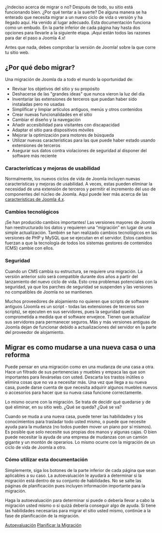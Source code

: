 <!-- Filename: Why_Migrate / Display title: ¿Por qué migrar? -->

¿Indeciso acerca de migrar o no? Después de todo, su sitio está
funcionando bien. ¿Por qué tentar a la suerte? De alguna manera se ha
enterado que necesita migrar a un nuevo ciclo de vida o versión y ha
llegado aquí. Ha venido al lugar adecuado. Esta documentación funciona
como un embudo. En la parte inferior de cada página hay hasta dos
opciones para llevarle a la siguiente etapa. ¡Aquí están todos las
razones para dar el paso a Joomla 4.x!

Antes que nada, debes comprobar la  versión de
Joomla!
sobre la que corre tu sitio web.

## ¿Por qué debo migrar?

Una migración de Joomla da a todo el mundo la oportunidad de:

- Revisar los objetivos del sitio y su propósito
- Deshacerse de las "grandes ideas" que nunca vieron la luz del día
- Inventariar las extensiones de terceros que puedan haber sido
  instaladas pero no usadas
- Simplificar y limpiar artículos antiguos, menús y otros contenidos
- Crear nuevas funcionalidades en el sitio
- Cambiar el diseño y la navegación
- Añadir accesibilidad para visitantes con discapacidad
- Adaptar el sitio para dispositivos móviles
- Mejorar la optimización para motores de búsqueda
- Utilizar nuevas características para las que puede haber estado usando
  extensiones de terceros
- Asegurar sus datos contra violaciones de seguridad al disponer del
  software más reciente

### Características y mejoras de usabilidad

Normalmente, los nuevos ciclos de vida de Joomla incluyen nuevas
características y mejoras de usabilidad. A veces, estas pueden eliminar
la necesidad de una extensión de terceros y permitir el incremento del
uso de componentes del núcleo de Joomla. Aquí puede leer más acerca de
las <a
href="https://www.joomla.org/announcements/release-news/5843-birthday-present-announcement-joomla-4-stable-17th-august.html"
class="external text" target="_blank"
rel="noreferrer noopener">características de Joomla 4.x</a>.

### Cambios tecnológicos

¡Se han producido cambios importantes! Las versiones mayores de Joomla
han reestructurado los datos y requieren una “migración” en lugar de una
simple actualización. También se han realizado cambios tecnológicos en
las versiones de PHP y MySQL que se ejecutan en el servidor. Estos
cambios fuerzan a que la tecnología de todos los sistemas gestores de
contenidos (CMS) cambie con ellos.

### Seguridad

Cuando un CMS cambia su estructura, se requiere una migración. La
versión anterior solo será compatible durante dos años a partir del
lanzamiento del nuevo ciclo de vida. Esto crea problemas potenciales con
la seguridad, ya que los parches de seguridad se suspenden y las
versiones no compatibles de Joomla no se mantienen.

Muchos proveedores de alojamiento no quieren que scripts de software
antiguos (Joomla es un script - todas las extensiones de terceros son
scripts), se ejecuten en sus servidores, pues la seguridad queda
comprometida a medida que el software envejece. Tienen que actualizar
sus servidores para permanecer seguros. Más y más versiones antiguas de
Joomla dejan de funcionar debido a actualizaciones del servidor en la
parte del proveedor de alojamiento.

## Migrar es como mudarse a una nueva casa o una reforma

Puede pensar en una migración como en una mudanza de una casa a otra.
Hace un filtrado de sus pertenencias y muebles y empaca las que son
importantes para llevárselas con usted. Descarta los trastos inútiles o
elimina cosas que no va a necesitar más. Una vez que llega a su nueva
casa, puede darse cuenta de que necesita adquirir algunos muebles nuevos
o accesorios para hacer que su nueva casa funcione correctamente.

Lo mismo ocurre con la migración. Se trata de decidir qué quedarse y de
qué eliminar, en su sitio web. ¿Qué se queda? ¿Qué se va?

Cuando se muda a una nueva casa, puede tener las habilidades y los
conocimientos para trasladar todo usted mismo, o puede que necesite
ayuda para la mudanza (no todos pueden mover un piano por sí mismos). Es
posible que solo necesite sus propias dos manos y algunas cajas. O bien
puede necesitar la ayuda de una empresa de mudanzas con un camión
gigante y un montón de operarios. Lo mismo ocurre con la migración de un
ciclo de vida de Joomla a otro.

### Cómo utilizar esta documentación

Simplemente, siga los botones de la parte inferior de cada página que
sean aplicables a su caso. La autoevaluación le ayudará a determinar si
la migración está dentro de su conjunto de habilidades. No se salte las
páginas de planificación pues incluyen información importante para la
migración.

Haga la autoevaluación para determinar si puede o debería llevar a cabo
la migración usted mismo o si quizá debería conseguir algo de ayuda. Si
tiene las habilidades necesarias para migrar el sitio usted mismo,
continúe a la fase de planificación de la migración.

<a href="https://docs.joomla.org/Migration_Step_by_Step_Self_Assessment"
id="content-button" class="button expand success">Autoevaluación</a>
<a href="https://docs.joomla.org/Planning_for_Migration"
id="content-button" class="button expand">Planificar la Migración</a>
